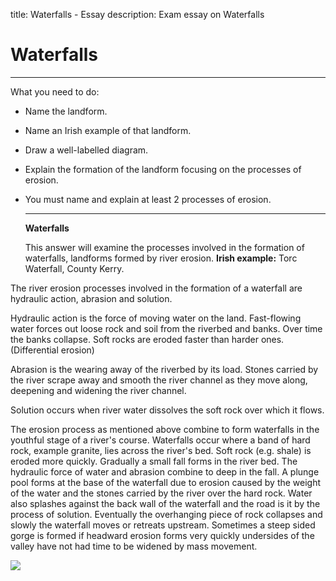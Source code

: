 title: Waterfalls - Essay
description: Exam essay on Waterfalls

# Waterfalls

---

What you need to do:

- Name the landform.

- Name an Irish example of that landform.

- Draw a well-labelled diagram.

- Explain the formation of the landform focusing on the processes of erosion.

- You must name and explain at least 2 processes of erosion.

  ---

  **Waterfalls**

  This answer will examine the processes involved in the formation of waterfalls, landforms formed by river erosion. **Irish example:** Torc Waterfall, County Kerry.



The river erosion processes involved in the formation of a waterfall are hydraulic action, abrasion and solution.

 Hydraulic action is the force of moving water on the land. Fast-flowing water forces out loose rock and soil from the riverbed and banks. Over time the banks collapse. Soft rocks are eroded faster than harder ones. (Differential erosion)

 Abrasion is the wearing away of the riverbed by its load. Stones carried by the river scrape away and smooth the river channel as they move along, deepening and widening the river channel.

 Solution occurs when river water dissolves the soft rock over which it flows.

 The erosion process as mentioned above combine to form waterfalls in the youthful stage of a river's course. Waterfalls occur where a band of hard rock, example granite, lies across the river's bed. Soft rock (e.g. shale) is eroded more quickly. Gradually a small fall forms in the river bed. The hydraulic force of water and abrasion combine to deep in the fall. A plunge pool forms at the base of the waterfall due to erosion caused by the weight of the water and the stones carried by the river over the hard rock. Water also splashes against the back wall of the waterfall and the road is it by the process of solution. Eventually the overhanging piece of rock collapses and slowly the waterfall moves or retreats upstream. Sometimes a steep sided gorge is formed if headward erosion forms very quickly undersides of the valley have not had time to be widened by mass movement.

![](https://www.coolgeography.co.uk/GCSE/AQA/Water%20on%20the%20Land/Waterfalls/Waterfall_Formation.jpg)
